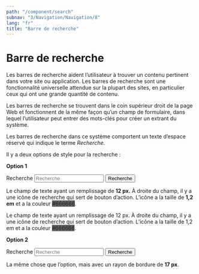 ```yaml
---
path: "/component/search"
subnav: "3/Navigation/Navigation/8"
lang: "fr"
title: "Barre de recherche"
---
```


<helmet>
<title> Barre de recherche - Système de conception Aurora </title>
</helmet>

# Barre de recherche

Les barres de recherche aident l’utilisateur à trouver un contenu pertinent dans votre site ou application. Les barres de recherche sont une fonctionnalité universelle attendue sur la plupart des sites, en particulier ceux qui ont une grande quantité de contenu.

Les barres de recherche se trouvent dans le coin supérieur droit de la page Web et fonctionnent de la même façon qu’un champ de formulaire, dans lequel l’utilisateur peut entrer des mots-clés pour créer un extrant du système.

Les barres de recherche dans ce système comportent un texte d’espace réservé qui indique le terme *Recherche*.

Il y a deux options de style pour la recherche :

**Option 1**

<form>
    <div class="form-inline search-form">
        <label for="search" class="sr-only">Recherche</label>
        <input type="text" class="form-control" id="search" placeholder="Recherche">
        <span class="search-form-addon">
        <button type="submit"><span class="sr-only">Recherche</span><span class="fa fa-search"></span></button>
        </span>
    </div>
</form>

<codeblock html='
    <form>
        <div class="form-inline search-form">
            <label for="search" class="sr-only">Recherche</label>
            <input type="text" class="form-control" id="search" placeholder="Recherche">
            <span class="search-form-addon">
            <button type="submit"><span class="sr-only">Recherche</span><span class="fa fa-search"></span></button>
            </span>
        </div>
    </form>
' react=''></codeblock>
 
Le champ de texte ayant un remplissage de **12 px.** À droite du champ, il y a une icône de recherche qui sert de bouton d’action. L’icône a la taille de **1,2 em** et a la couleur <badge style="background-color: #666666">#666666</badge>.

Le champ de texte ayant un remplissage de 12 px. À droite du champ, il y a une icône de recherche qui sert de bouton d’action. L’icône a la taille de 1,2 em et a la couleur <badge style="background-color: #666666">#666666</badge>.

**Option 2**

<form>
    <div class="form-inline search-form search-form-round">
        <label for="search2" class="sr-only">Recherche</label>
        <input type="text" class="form-control" id="search2" placeholder="Recherche">
        <span class="search-form-addon">
        <button type="submit"><span class="sr-only">Recherche</span><span class="fa fa-search"></span></button>
        </span>
    </div>
</form>

<codeblock html='
    <form>
        <div class="form-inline search-form search-form-round">
            <label for="search" class="sr-only">Recherche</label>
            <input type="text" class="form-control" id="search" placeholder="Recherche">
            <span class="search-form-addon">
            <button type="submit"><span class="sr-only">Recherche</span><span class="fa fa-search"></span></button>
            </span>
        </div>
    </form>
' react=''></codeblock>
 
La même chose que l’option, mais avec un rayon de bordure de **17 px**.
